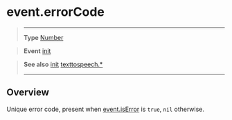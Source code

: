 # event.errorCode

> --------------------- ------------------------------------------------------------------------------------------
> __Type__              [Number](https://docs.coronalabs.com/api/type/Number.html)

> __Event__             [init](/plugin/texttospeech/event/init/)

> __See also__          [init](/plugin/texttospeech/event/init/)
>						[texttospeech.*](/plugin/texttospeech/)
> --------------------- ------------------------------------------------------------------------------------------

## Overview

Unique error code, present when [event.isError](/plugin/texttospeech/event/init/isError) is `true`, `nil` otherwise.